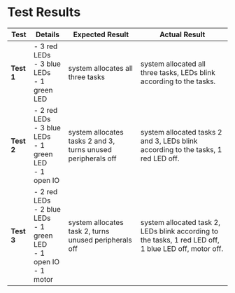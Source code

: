 # Test Results

| **Test** | **Details** | **Expected Result** | **Actual Result** |
| --- | --- | --- | --- |
| **Test 1** | - 3 red LEDs<br> - 3 blue LEDs<br> - 1 green LED | system allocates all three tasks | system allocated all three tasks, LEDs blink according to the tasks. |
| **Test 2** | - 2 red LEDs<br> - 3 blue LEDs<br> - 1 green LED<br> - 1 open IO | system allocates tasks 2 and 3, turns unused peripherals off | system allocated tasks 2 and 3, LEDs blink according to the tasks, 1 red LED off. |
| **Test 3** | - 2 red LEDs<br> - 2 blue LEDs<br> - 1 green LED<br> - 1 open IO<br> - 1 motor | system allocates task 2, turns unused peripherals off | system allocated task 2, LEDs blink according to the tasks, 1 red LED off, 1 blue LED off, motor off. |
